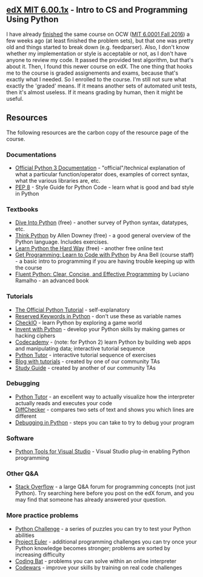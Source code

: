 ## [edX MIT 6.00.1x](https://www.edx.org/course/introduction-to-computer-science-and-programming-7) - Intro to CS and Programming Using Python
I have already [finished](https://github.com/lcsm29/MIT6.0001) the same course on OCW ([MIT 6.0001 Fall 2016](https://ocw.mit.edu/courses/electrical-engineering-and-computer-science/6-0001-introduction-to-computer-science-and-programming-in-python-fall-2016/)) a few weeks ago (at least finished the problem sets), but that one was pretty old and things started to break down (e.g. feedparser). Also, I don't know whether my implementation or style is acceptable or not, as I don't have anyone to review my code. It passed the provided test algorithm, but that's about it. Then, I found this newer course on edX. The one thing that hooks me to the course is graded assignements and exams, because that's exactly what I needed. So I enrolled to the course. I'm still not sure what exactly the 'graded' means. If it means another sets of automated unit tests, then it's almost useless. If it means grading by human, then it might be useful.

## Resources
The following resources are the carbon copy of the resource page of the course.

### Documentations
* [Official Python 3 Documentation](https://docs.python.org/3/library/index.html) - "official"/technical explanation of what a particular function/operator does, examples of correct syntax, what the various libraries are, etc.
* [PEP 8](https://www.python.org/dev/peps/pep-0008/) - Style Guide for Python Code - learn what is good and bad style in Python

### Textbooks
* [Dive Into Python](https://diveintopython3.problemsolving.io/) (free) - another survey of Python syntax, datatypes, etc.
* [Think Python](https://greenteapress.com/wp/think-python-2e/) by Allen Downey (free) - a good general overview of the Python language. Includes exercises.
* [Learn Python the Hard Way](https://learnpythonthehardway.org/python3/) (free) - another free online text
* [Get Programming: Learn to Code with Python](https://www.manning.com/books/get-programming) by Ana Bell (course staff) - a basic intro to programming if you are having trouble keeping up with the course
* [Fluent Python: Clear, Concise, and Effective Programming](https://www.oreilly.com/library/view/fluent-python/9781491946237/) by Luciano Ramalho - an advanced book

### Tutorials
* [The Official Python Tutorial](https://docs.python.org/3/tutorial/) - self-explanatory
* [Reserved Keywords in Python](https://docs.python.org/3.0/reference/lexical_analysis.html#id8) - don't use these as variable names
* [CheckIO](https://checkio.org/) - learn Python by exploring a game world
* [Invent with Python](https://inventwithpython.com/) - develop your Python skills by making games or hacking ciphers
* [Codecademy](https://www.codecademy.com/catalog) - (note: for Python 2) learn Python by building web apps and manipulating data; interactive tutorial sequence
* [Python Tutor](http://www.pythontutor.com/) - interactive tutorial sequence of exercises
* [Blog with tutorials](https://mitxcsjourney.blogspot.com/) - created by one of our community TAs
* [Study Guide](https://docs.google.com/document/d/1oMYRnogRrGgCtz-26E8hJYLp7Bm99JS1SP4lhdXvqpw/edit#heading=h.wkdtdlnax0u3) - created by another of our community TAs

### Debugging
* [Python Tutor](http://www.pythontutor.com/) - an excellent way to actually visualize how the interpreter actually reads and executes your code
* [DiffChecker](https://www.diffchecker.com/) - compares two sets of text and shows you which lines are different
* [Debugging in Python](https://pythonconquerstheuniverse.wordpress.com/2009/09/10/debugging-in-python/) - steps you can take to try to debug your program

### Software
* [Python Tools for Visual Studio](https://microsoft.github.io/PTVS/) - Visual Studio plug-in enabling Python programming

### Other Q&A
* [Stack Overflow](https://stackoverflow.com/questions/tagged/python) - a large Q&A forum for programming concepts (not just Python). Try searching here before you post on the edX forum, and you may find that someone has already answered your question.

### More practice problems
* [Python Challenge](http://www.pythonchallenge.com/) - a series of puzzles you can try to test your Python abilities
* [Project Euler](https://projecteuler.net/) - additional programming challenges you can try once your Python knowledge becomes stronger; problems are sorted by increasing difficulty
* [Coding Bat](https://codingbat.com/python) - problems you can solve within an online interpreter
* [Codewars](https://www.codewars.com/?language=python) - improve your skills by training on real code challenges
